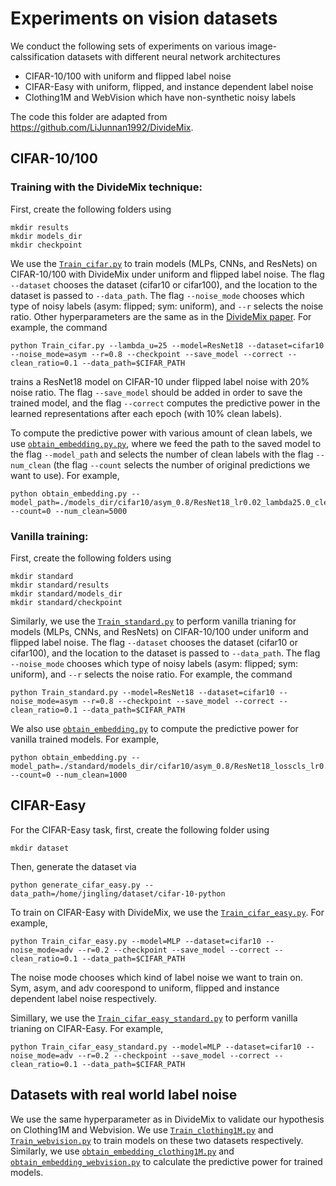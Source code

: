 # Experiments on vision datasets

We conduct the following sets of experiments on various image-calssification datasets with different neural network architectures 
- CIFAR-10/100 with uniform and flipped label noise
- CIFAR-Easy with uniform, flipped, and instance dependent label noise
- Clothing1M and WebVision which have non-synthetic noisy labels

The code this folder are adapted from https://github.com/LiJunnan1992/DivideMix.


## CIFAR-10/100

### Training with the DivideMix technique:

First, create the following folders using

```
mkdir results
mkdir models_dir
mkdir checkpoint
```

We use the [`Train_cifar.py`](./Train_cifar.py) to train models (MLPs, CNNs, and ResNets) on CIFAR-10/100 with DivideMix under uniform and flipped label noise. The flag `--dataset` chooses the dataset (cifar10 or cifar100), and the location to the dataset is passed to `--data_path`. The flag `--noise_mode` chooses which type of noisy labels (asym: flipped; sym: uniform), and `--r` selects the noise ratio. Other hyperparameters are the same as in the [DivideMix paper](https://openreview.net/pdf?id=HJgExaVtwr). For example, the command

```
python Train_cifar.py --lambda_u=25 --model=ResNet18 --dataset=cifar10 --noise_mode=asym --r=0.8 --checkpoint --save_model --correct --clean_ratio=0.1 --data_path=$CIFAR_PATH 
```

trains a ResNet18 model on CIFAR-10 under flipped label noise with 20% noise ratio. The flag `--save_model` should be added in order to save the trained model, and the flag `--correct` computes the predictive power in the learned representations after each epoch (with 10% clean labels).


To compute the predictive power with various amount of clean labels, we use [`obtain_embedding.py.py`](./obtain_embedding.py), where we feed the path to the saved model to the flag `--model_path` and selects the number of clean labels with the flag `--num_clean` (the flag `--count` selects the number of original predictions we want to use).
For example, 

```
python obtain_embedding.py --model_path=./models_dir/cifar10/asym_0.8/ResNet18_lr0.02_lambda25.0_clean0.1_epochs300_seed123_fliptype2016_addcleanFalse.log/model_epoch292.pth.tar --count=0 --num_clean=5000
```

### Vanilla training:

First, create the following folders using

```
mkdir standard
mkdir standard/results
mkdir standard/models_dir
mkdir standard/checkpoint
```

Similarly, we use the [`Train_standard.py`](./Train_standard.py) to perform vanilla trianing for models (MLPs, CNNs, and ResNets) on CIFAR-10/100 under uniform and flipped label noise. The flag `--dataset` chooses the dataset (cifar10 or cifar100), and the location to the dataset is passed to `--data_path`. The flag `--noise_mode` chooses which type of noisy labels (asym: flipped; sym: uniform), and `--r` selects the noise ratio. For example, the command

```
python Train_standard.py --model=ResNet18 --dataset=cifar10 --noise_mode=asym --r=0.8 --checkpoint --save_model --correct --clean_ratio=0.1 --data_path=$CIFAR_PATH
```

We also use [`obtain_embedding.py`](./obtain_embedding.py) to compute the predictive power for vanilla trained models. For example,


```
python obtain_embedding.py --model_path=./standard/models_dir/cifar10/asym_0.8/ResNet18_losscls_lr0.1_cleanonlyFalse_clean0.1_epochs300_seed122.log/model_epoch300.pth.tar --count=0 --num_clean=1000
```


## CIFAR-Easy

For the CIFAR-Easy task, first, create the following folder using

```
mkdir dataset
```

Then, generate the dataset via

```
python generate_cifar_easy.py --data_path=/home/jingling/dataset/cifar-10-python
```

To train on CIFAR-Easy with DivideMix, we use the [`Train_cifar_easy.py`](./Train_cifar_easy.py). For example,

```
python Train_cifar_easy.py --model=MLP --dataset=cifar10 --noise_mode=adv --r=0.2 --checkpoint --save_model --correct --clean_ratio=0.1 --data_path=$CIFAR_PATH
```

The noise mode chooses which kind of label noise we want to train on. Sym, asym, and adv coorespond to uniform, flipped and instance dependent label noise respectively.

Simillary, we use the [`Train_cifar_easy_standard.py`](./Train_cifar_easy_standard.py) to perform vanilla trianing on CIFAR-Easy. For example,

```
python Train_cifar_easy_standard.py --model=MLP --dataset=cifar10 --noise_mode=adv --r=0.2 --checkpoint --save_model --correct --clean_ratio=0.1 --data_path=$CIFAR_PATH
```


## Datasets with real world label noise

We use the same hyperparameter as in DivideMix to validate our hypothesis on Clothing1M and Webvision. We use [`Train_clothing1M.py`](./Train_clothing1M.py) and [`Train_webvision.py`](./Train_webvision.py) to train models on these two datasets respectively. 
Similarly, we use [`obtain_embedding_clothing1M.py`](./obtain_embedding_clothing1M.py) and [`obtain_embedding_webvision.py`](./obtain_embedding_webvision.py) to calculate the predictive power for trained models.
